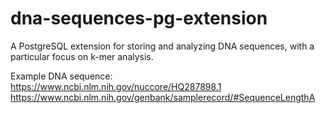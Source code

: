 # dna-sequences-pg-extension
A PostgreSQL extension for storing and analyzing DNA sequences, with a particular focus on k-mer analysis.


Example DNA sequence:
https://www.ncbi.nlm.nih.gov/nuccore/HQ287898.1
https://www.ncbi.nlm.nih.gov/genbank/samplerecord/#SequenceLengthA
